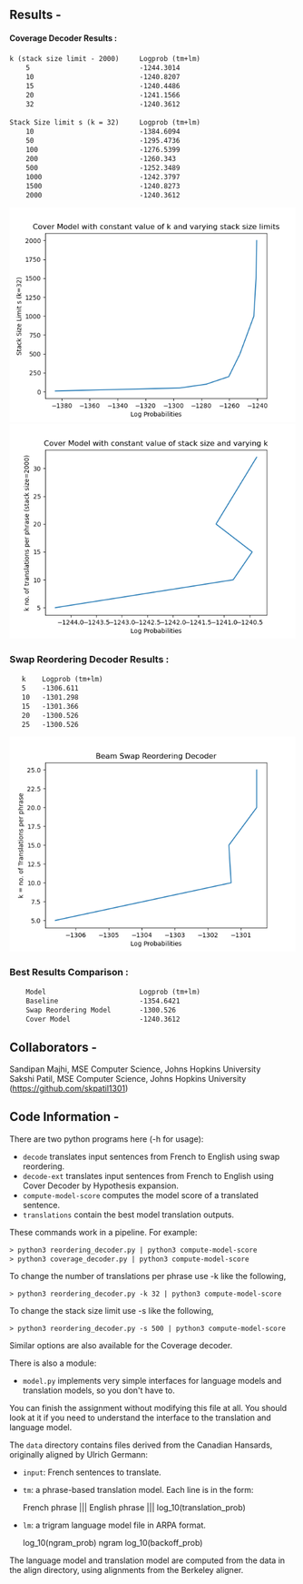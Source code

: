 ## Results -

#### Coverage Decoder Results : 
```
k (stack size limit - 2000)     Logprob (tm+lm)
    5                           -1244.3014
    10                          -1240.8207
    15                          -1240.4486
    20                          -1241.1566
    32                          -1240.3612

Stack Size limit s (k = 32)     Logprob (tm+lm)
    10                          -1384.6094
    50                          -1295.4736
    100                         -1276.5399
    200                         -1260.343
    500                         -1252.3489
    1000                        -1242.3797
    1500                        -1240.8273
    2000                        -1240.3612
```
![ScreenShot](Figure_1.png)
![ScreenShot](Figure_3.png)

### Swap Reordering Decoder Results :
```
   k    Logprob (tm+lm)
   5    -1306.611
   10   -1301.298
   15   -1301.366
   20   -1300.526
   25   -1300.526
```
![ScreenShot](Figure_2.png)

### Best Results Comparison :
```
    Model                       Logprob (tm+lm)
    Baseline                    -1354.6421
    Swap Reordering Model       -1300.526
    Cover Model                 -1240.3612
```

## Collaborators -
Sandipan Majhi, MSE Computer Science, Johns Hopkins University\
Sakshi Patil, MSE Computer Science, Johns Hopkins University (https://github.com/skpatil1301)

## Code Information -


There are two python programs here (-h for usage):

- `decode` translates input sentences from French to English using swap reordering.
- `decode-ext` translates input sentences from French to English using Cover Decoder by Hypothesis expansion.
- `compute-model-score` computes the model score of a translated sentence.
- `translations` contain the best model translation outputs.

These commands work in a pipeline. For example:

    > python3 reordering_decoder.py | python3 compute-model-score
    > python3 coverage_decoder.py | python3 compute-model-score

To change the number of translations per phrase use -k like the following,

    > python3 reordering_decoder.py -k 32 | python3 compute-model-score

To change the stack size limit use -s like the following,

    > python3 reordering_decoder.py -s 500 | python3 compute-model-score

Similar options are also available for the Coverage decoder. 

There is also a module:

- `model.py` implements very simple interfaces for language models
 and translation models, so you don't have to. 

You can finish the assignment without modifying this file at all. 
You should look at it if you need to understand the interface
to the translation and language model.

The `data` directory contains files derived from the Canadian Hansards,
originally aligned by Ulrich Germann:

- `input`: French sentences to translate.

- `tm`: a phrase-based translation model. Each line is in the form:

    French phrase ||| English phrase ||| log_10(translation_prob)

- `lm`: a trigram language model file in ARPA format.

    log_10(ngram_prob)   ngram   log_10(backoff_prob)

The language model and translation model are computed from the data 
in the align directory, using alignments from the Berkeley aligner.

